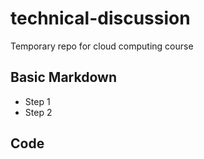 # technical-discussion
Temporary repo for cloud computing course

## Basic Markdown

- Step 1
- Step 2

## Code


